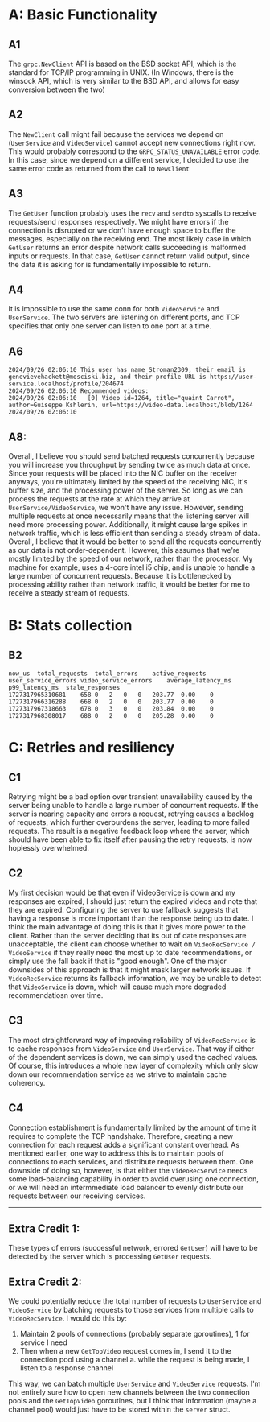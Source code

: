 # A: Basic Functionality

## A1

The `grpc.NewClient` API is based on the BSD socket API, which is the standard for TCP/IP programming in UNIX. (In Windows, there is the winsock API, which is very similar to the BSD API, and allows for easy conversion between the two)

## A2

The `NewClient` call might fail because the services we depend on (`UserService` and `VideoService`) cannot accept new connections right now. This would probably correspond to the `GRPC_STATUS_UNAVAILABLE` error code. In this case, since we depend on a different service, I decided to use the same error code as returned from the call to `NewClient`

## A3 

The `GetUser` function probably uses the `recv` and `sendto` syscalls to receive requests/send responses respectively. We might have errors if the connection is disrupted or we don't have enough space to buffer the messages, especially on the receiving end. The most likely case in which `GetUser` returns an error despite network calls succeeding is malformed inputs or requests. In that case, `GetUser` cannot return valid output, since the data it is asking for is fundamentally impossible to return.

## A4

It is impossible to use the same conn for both `VideoService` and `UserService`. The two servers are listening on different ports, and TCP specifies that only one server can listen to one port at a time. 

## A6

```
2024/09/26 02:06:10 This user has name Stroman2309, their email is genevievehackett@mosciski.biz, and their profile URL is https://user-service.localhost/profile/204674
2024/09/26 02:06:10 Recommended videos:
2024/09/26 02:06:10   [0] Video id=1264, title="quaint Carrot", author=Guiseppe Kshlerin, url=https://video-data.localhost/blob/1264
2024/09/26 02:06:10
```

## A8:
Overall, I believe you should send batched requests concurrently because you will increase you throughput by sending twice as much data at once. Since your requests will be placed into the NIC buffer on the receiver anyways, you're ultimately limited by the speed of the receiving NIC, it's buffer size, and the processing power of the server. So long as we can process the requests at the rate at which they arrive at `UserService/VideoService`, we won't have any issue. However, sending multiple requests at once necessarily means that the listening server will need more processing power. Additionally, it might cause large spikes in network traffic, which is less efficient than sending a steady stream of data. Overall, I believe that it would be better to send all the requests concurrently as our data is not order-dependent. However, this assumes that we're mostly limited by the speed of our network, rather than the processor. My machine for example, uses a 4-core intel i5 chip, and is unable to handle a large number of concurrent requests. Because it is bottlenecked by processing ability rather than network traffic, it would be better for me to receive a steady stream of requests.

# B: Stats collection

## B2

```
now_us	total_requests	total_errors	active_requests	user_service_errors	video_service_errors	average_latency_ms	p99_latency_ms	stale_responses
1727317965310681	658	0	2	0	0	203.77	0.00	0
1727317966316288	668	0	2	0	0	203.77	0.00	0
1727317967318663	678	0	3	0	0	203.84	0.00	0
1727317968308017	688	0	2	0	0	205.28	0.00	0
```

# C: Retries and resiliency

## C1

Retrying might be a bad option over transient unavailability caused by the server being unable to handle a large number of concurrent requests. If the server is nearing capacity and errors a request, retrying causes a backlog of requests, which further overburdens the server, leading to more failed requests. The result is a negative feedback loop where the server, which should have been able to fix itself after pausing the retry requests, is now hoplessly overwhelmed.

## C2

My first decision would be that even if VideoService is down and my responses are expired, I should just return the expired videos and note that they are expired. Configuring the server to use fallback suggests that having a response is more important than the response being up to date. I think the main advantage of doing this is that it gives more power to the client. Rather than the server deciding that its out of date responses are unacceptable, the client can choose whether to wait on `VideoRecService / VideoService` if they really need the most up to date recommendations, or simply use the fall back if that is "good enough". One of the major downsides of this approach is that it might mask larger network issues. If `VideoRecService` returns its fallback information, we may be unable to detect that `VideoService` is down, which will cause much more degraded recommendatiosn over time.

## C3

The most straightforward way of improving reliability of `VideoRecService` is to cache responses from `VideoService` and `UserService`. That way if either of the dependent services is down, we can simply used the cached values. Of course, this introduces a whole new layer of complexity which  only slow down our recommendation service as we strive to maintain cache coherency.

## C4

Connection establishment is fundamentally limited by the amount of time it requires to complete the TCP handshake. Therefore, creating a new connection for each request adds a significant constant overhead. As mentioned earlier, one way to address this is to maintain pools of connections to each services, and distribute requests between them. One downside of doing so, however, is that either the `VideoRecService` needs some load-balancing capability in order to avoid overusing one connection, or we will need an intermmediate load balancer to evenly distribute our requests between our receiving services.

---
## Extra Credit 1:

These types of errors (successful network, errored `GetUser`) will have to be detected by the server which is processing `GetUser` requests.

## Extra Credit 2:

We could potentially reduce the total number of requests to `UserService` and `VideoService` by batching requests to those services from multiple calls to `VideoRecService`. I would do this by:

1. Maintain 2 pools of connections (probably separate goroutines), 1 for service I need
2. Then when a new `GetTopVideo` request comes in, I send it to the connection pool using a channel
    a. while the request is being made, I listen to a response channel

This way, we can batch multiple `UserService` and `VideoService` requests. I'm not entirely sure how to open new channels between the two connection pools and the `GetTopVideo` goroutines, but I think that information (maybe a channel pool) would just have to be stored within the `server` struct.

